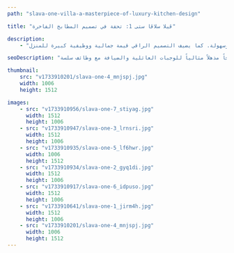```yaml
---
path: "slava-one-villa-a-masterpiece-of-luxury-kitchen-design"

title: "ڤيلا سلاڤا ستی 1: تحفة في تصميم المطابخ الفاخرة"

description:
    - "قمنا بتصميم مطبخ فاخر مميز لڤيلا تقع في سلافا ستي. اختار فريقنا بعناية فائقة أجود المواد وأحدث الأجهزة لإنشاء مساحة طهي مثالية. يتميز المطبخ بمساحة رحبة تتيح حرية الحركة، مع حلول تخزين أنيقة ومدروسة. حرصنا على تحقيق التوازن المثالي بين الجمال والوظيفة العملية. سواء كان الأمر يتعلق بإعداد الوجبات العائلية أو استضافة حفلات العشاء، يجعل هذا المطبخ المتميز كل لحظة أكثر متعة وسهولة. كما يضيف التصميم الراقي قيمة جمالية ووظيفية كبيرة للمنزل."

seoDescription: "اكتشف تصميم المطبخ الفاخر في ڤيلا سلافا ستي مع مواد متميزة وأجهزة حديثة وحلول تخزين ذكية. قم بتحويل مساحتك مع مصممينا الخبراء. أنشئ مطبخاً مذهلاً مثالياً للوجبات العائلية والضيافة مع وظائف سلسة."

thumbnail:
    src: "v1733910201/slava-one-4_mnjspj.jpg"
    width: 1006
    height: 1512

images:
    - src: "v1733910956/slava-one-7_stiyag.jpg"
      width: 1512
      height: 1006
    - src: "v1733910947/slava-one-3_lrnsri.jpg"
      width: 1512
      height: 1006
    - src: "v1733910935/slava-one-5_lf6hwr.jpg"
      width: 1006
      height: 1512
    - src: "v1733910934/slava-one-2_gyq1di.jpg"
      width: 1512
      height: 1006
    - src: "v1733910917/slava-one-6_idpuso.jpg"
      width: 1512
      height: 1006
    - src: "v1733910641/slava-one-1_jirm4h.jpg"
      width: 1512
      height: 1006
    - src: "v1733910201/slava-one-4_mnjspj.jpg"
      width: 1006
      height: 1512
---
```

